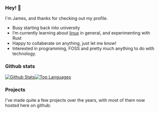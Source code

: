 ### Hey! 👋

I'm James, and thanks for checking out my profile.

- Busy starting back into university
- I’m currently learning about [linux](https://i-use-arch.fyi/james) in general, and experimenting with Rust
- Happy to collaberate on anything, just let me know!
- Interested in programming, FOSS and pretty much anything to do with technology.

### Github stats

[![Github Stats](https://github-readme-stats.vercel.app/api?username=James-McK&show_icons=true&count_private=true&bg_color=161320&text_color=D9E0EE&icon_color=DDB6F2&title_color=96CDFB)](https://github.com/anuraghazra/github-readme-stats)[![Top Languages](https://github-readme-stats.vercel.app/api/top-langs/?username=james-mck&layout=compact&bg_color=161320&text_color=D9E0EE&icon_color=DDB6F2&title_color=96CDFB)](https://github.com/anuraghazra/github-readme-stats)

### Projects

I've made quite a few projects over the years, with most of them now hosted here on github:
